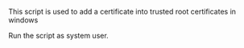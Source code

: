 This script is used to add a certificate into trusted root certificates in windows

Run the script as system user.